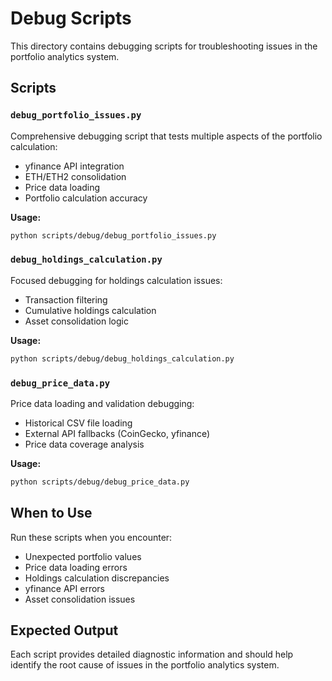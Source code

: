 # Debug Scripts

This directory contains debugging scripts for troubleshooting issues in the portfolio analytics system.

## Scripts

### `debug_portfolio_issues.py`
Comprehensive debugging script that tests multiple aspects of the portfolio calculation:
- yfinance API integration
- ETH/ETH2 consolidation
- Price data loading
- Portfolio calculation accuracy

**Usage:**
```bash
python scripts/debug/debug_portfolio_issues.py
```

### `debug_holdings_calculation.py`
Focused debugging for holdings calculation issues:
- Transaction filtering
- Cumulative holdings calculation
- Asset consolidation logic

**Usage:**
```bash
python scripts/debug/debug_holdings_calculation.py
```

### `debug_price_data.py`
Price data loading and validation debugging:
- Historical CSV file loading
- External API fallbacks (CoinGecko, yfinance)
- Price data coverage analysis

**Usage:**
```bash
python scripts/debug/debug_price_data.py
```

## When to Use

Run these scripts when you encounter:
- Unexpected portfolio values
- Price data loading errors
- Holdings calculation discrepancies
- yfinance API errors
- Asset consolidation issues

## Expected Output

Each script provides detailed diagnostic information and should help identify the root cause of issues in the portfolio analytics system. 